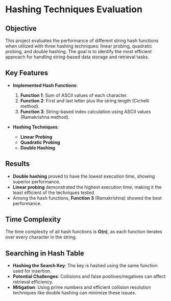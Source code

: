 # Hashing Techniques Evaluation

## **Objective**
This project evaluates the performance of different string hash functions when utilized with three hashing techniques: linear probing, quadratic probing, and double hashing. The goal is to identify the most efficient approach for handling string-based data storage and retrieval tasks.

## **Key Features**
- **Implemented Hash Functions**:
  1. **Function 1**: Sum of ASCII values of each character.
  2. **Function 2**: First and last letter plus the string length (Cichelli method).
  3. **Function 3**: String-based index calculation using ASCII values (Ramakrishna method).

- **Hashing Techniques**:
  - **Linear Probing**
  - **Quadratic Probing**
  - **Double Hashing**

## **Results**
- **Double hashing** proved to have the lowest execution time, showing superior performance.
- **Linear probing** demonstrated the highest execution time, making it the least efficient of the techniques tested.
- Among the hash functions, **Function 3** (Ramakrishna) showed the best performance.

## **Time Complexity**
The time complexity of all hash functions is **O(n)**, as each function iterates over every character in the string.

## **Searching in Hash Table**
- **Hashing the Search Key**: The key is hashed using the same function used for insertion.
- **Potential Challenges**: Collisions and false positives/negatives can affect retrieval efficiency.
- **Mitigation**: Using prime numbers and efficient collision resolution techniques like double hashing can minimize these issues.
